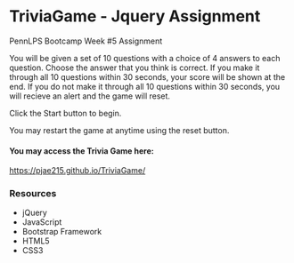 # TriviaGame - Jquery Assignment

PennLPS Bootcamp Week #5 Assignment

You will be given a set of 10 questions with a choice of 4 answers to each question.
Choose the answer that you think is correct.
If you make it through all 10 questions within 30 seconds, your score will be shown at the end.
If you do not make it through all 10 questions within 30 seconds, you will recieve an alert and the game will reset.

Click the Start button to begin.

You may restart the game at anytime using the reset button.

#### You may access the Trivia Game here: 
https://pjae215.github.io/TriviaGame/

### Resources
* jQuery
* JavaScript
* Bootstrap Framework
* HTML5
* CSS3